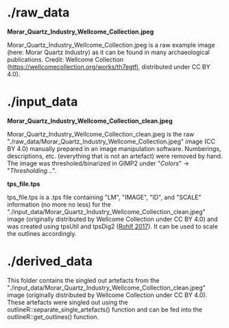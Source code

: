 
# ./raw_data

**Morar_Quartz_Industry_Wellcome_Collection.jpeg**
 
Morar_Quartz_Industry_Wellcome_Collection.jpeg is a raw example image (here: Morar Quartz Industry) as it can be found in many archaeological publications. Credit: 
Wellcome Collection (https://wellcomecollection.org/works/th7egtfj, distributed under CC BY 4.0).


# ./input_data

**Morar_Quartz_Industry_Wellcome_Collection_clean.jpeg**

Morar_Quartz_Industry_Wellcome_Collection_clean.jpeg is the raw "./raw_data/Morar_Quartz_Industry_Wellcome_Collection.jpeg" image (CC BY 4.0) manually prepared in an image manipulation software. Numberings, descriptions, etc. (everything that is not an artefact) were removed by hand. The image was thresholed/binarized in GIMP2 under "_Colors_" -> "_Thresholding..._".


**tps_file.tps**

tps_file.tps is a .tps file containing "LM", "IMAGE", "ID", and "SCALE" information (no more no less) for the "./input_data/Morar_Quartz_Industry_Wellcome_Collection_clean.jpeg" image (originally distributed by Wellcome Collection under CC BY 4.0) and was created using tpsUtil and tpsDig2 ([Rohlf 2017](http://www.sbmorphometrics.org/)). It can be used to scale the outlines accordingly.




# ./derived_data

This folder contains the singled out artefacts from the "./input_data/Morar_Quartz_Industry_Wellcome_Collection_clean.jpeg" image (originally distributed by Wellcome Collection under CC BY 4.0). These artefacts were singled out using the outlineR::separate_single_artefacts() function and can be fed into the outlineR::get_outlines() function.
